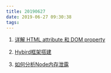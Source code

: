 ```yaml
---
title: 20190627
date: 2019-06-27 09:30:38
tags:
---
```

1. [详解 HTML attribute 和 DOM property](https://juejin.im/post/5d11953e518825329a627117)

2. [Hybird框架搭建](https://juejin.im/post/5d0dd5b46fb9a07ebf4b77c4)
   
3. [如何分析Node内存泄露](https://mp.weixin.qq.com/s/HoRso1LzvlXUTjnfOmuldA)